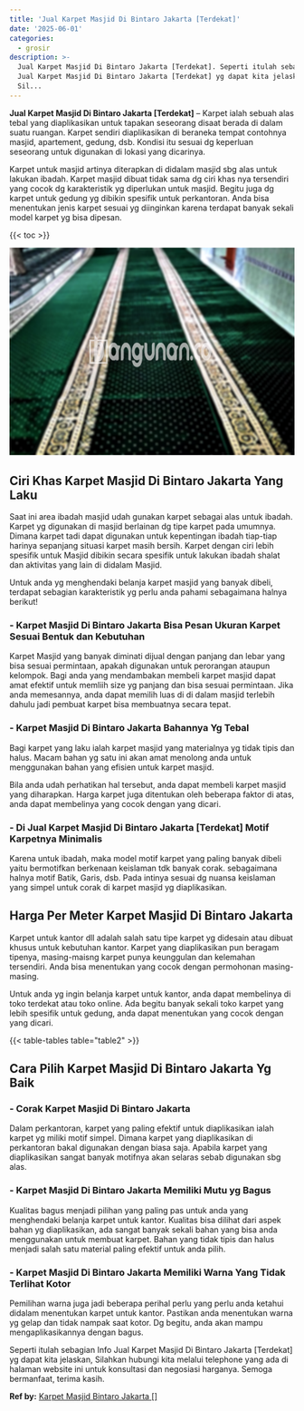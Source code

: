 ```yaml
---
title: 'Jual Karpet Masjid Di Bintaro Jakarta [Terdekat]'
date: '2025-06-01'
categories:
  - grosir
description: >-
  Jual Karpet Masjid Di Bintaro Jakarta [Terdekat]. Seperti itulah sebagian Info
  Jual Karpet Masjid Di Bintaro Jakarta [Terdekat] yg dapat kita jelaskan,
  Sil...
---
```


**Jual Karpet Masjid Di Bintaro Jakarta \[Terdekat\]** – Karpet ialah sebuah alas tebal yang diaplikasikan untuk tapakan seseorang disaat berada di dalam suatu ruangan. Karpet sendiri diaplikasikan di beraneka tempat contohnya masjid, apartement, gedung, dsb. Kondisi itu sesuai dg keperluan seseorang untuk digunakan di lokasi yang dicarinya.

Karpet untuk masjid artinya diterapkan di didalam masjid sbg alas untuk lakukan ibadah. Karpet masjid dibuat tidak sama dg ciri khas nya tersendiri yang cocok dg karakteristik yg diperlukan untuk masjid. Begitu juga dg karpet untuk gedung yg dibikin spesifik untuk perkantoran. Anda bisa menentukan jenis karpet sesuai yg diinginkan karena terdapat banyak sekali model karpet yg bisa dipesan.

{{< toc >}}

![Jual Karpet Masjid Di Bintaro Jakarta [Terdekat]](/images/grosir-karpet-murah-54.png)

## Ciri Khas Karpet Masjid Di Bintaro Jakarta Yang Laku

Saat ini area ibadah masjid udah gunakan karpet sebagai alas untuk ibadah. Karpet yg digunakan di masjid berlainan dg tipe karpet pada umumnya. Dimana karpet tadi dapat digunakan untuk kepentingan ibadah tiap-tiap harinya sepanjang situasi karpet masih bersih. Karpet dengan ciri lebih spesifik untuk Masjid dibikin secara spesifik untuk lakukan ibadah shalat dan aktivitas yang lain di didalam Masjid.

Untuk anda yg menghendaki belanja karpet masjid yang banyak dibeli, terdapat sebagian karakteristik yg perlu anda pahami sebagaimana halnya berikut!

### \- Karpet Masjid Di Bintaro Jakarta Bisa Pesan Ukuran Karpet Sesuai Bentuk dan Kebutuhan

Karpet Masjid yang banyak diminati dijual dengan panjang dan lebar yang bisa sesuai permintaan, apakah digunakan untuk perorangan ataupun kelompok. Bagi anda yang mendambakan membeli karpet masjid dapat amat efektif untuk memliih size yg panjang dan bisa sesuai permintaan. Jika anda memesannya, anda dapat memilih luas di di dalam masjid terlebih dahulu jadi pembuat karpet bisa membuatnya secara tepat.

### \- Karpet Masjid Di Bintaro Jakarta Bahannya Yg Tebal

Bagi karpet yang laku ialah karpet masjid yang materialnya yg tidak tipis dan halus. Macam bahan yg satu ini akan amat menolong anda untuk menggunakan bahan yang efisien untuk karpet masjid.

Bila anda udah perhatikan hal tersebut, anda dapat membeli karpet masjid yang diharapkan. Harga karpet juga ditentukan oleh beberapa faktor di atas, anda dapat membelinya yang cocok dengan yang dicari.

### \- Di Jual Karpet Masjid Di Bintaro Jakarta \[Terdekat\] Motif Karpetnya Minimalis

Karena untuk ibadah, maka model motif karpet yang paling banyak dibeli yaitu bermotifkan berkenaan keislaman tdk banyak corak. sebagaimana halnya motif Batik, Garis, dsb. Pada intinya sesuai dg nuansa keislaman yang simpel untuk corak di karpet masjid yg diaplikasikan.

## Harga Per Meter Karpet Masjid Di Bintaro Jakarta

Karpet untuk kantor dll adalah salah satu tipe karpet yg didesain atau dibuat khusus untuk kebutuhan kantor. Karpet yang diaplikasikan pun beragam tipenya, masing-maisng karpet punya keunggulan dan kelemahan tersendiri. Anda bisa menentukan yang cocok dengan permohonan masing-masing.

Untuk anda yg ingin belanja karpet untuk kantor, anda dapat membelinya di toko terdekat atau toko online. Ada begitu banyak sekali toko karpet yang lebih spesifik untuk gedung, anda dapat menentukan yang cocok dengan yang dicari.

{{< table-tables table="table2" >}}

## Cara Pilih Karpet Masjid Di Bintaro Jakarta Yg Baik

### \- Corak Karpet Masjid Di Bintaro Jakarta

Dalam perkantoran, karpet yang paling efektif untuk diaplikasikan ialah karpet yg miliki motif simpel. Dimana karpet yang diaplikasikan di perkantoran bakal digunakan dengan biasa saja. Apabila karpet yang diaplikasikan sangat banyak motifnya akan selaras sebab digunakan sbg alas.

### \- Karpet Masjid Di Bintaro Jakarta Memiliki Mutu yg Bagus

Kualitas bagus menjadi pilihan yang paling pas untuk anda yang menghendaki belanja karpet untuk kantor. Kualitas bisa dilihat dari aspek bahan yg diaplikasikan, ada sangat banyak sekali bahan yang bisa anda menggunakan untuk membuat karpet. Bahan yang tidak tipis dan halus menjadi salah satu material paling efektif untuk anda pilih.

### \- Karpet Masjid Di Bintaro Jakarta Memiliki Warna Yang Tidak Terlihat Kotor

Pemilihan warna juga jadi beberapa perihal perlu yang perlu anda ketahui didalam menentukan karpet untuk kantor. Pastikan anda menentukan warna yg gelap dan tidak nampak saat kotor. Dg begitu, anda akan mampu mengaplikasikannya dengan bagus.

Seperti itulah sebagian Info Jual Karpet Masjid Di Bintaro Jakarta \[Terdekat\] yg dapat kita jelaskan, Silahkan hubungi kita melalui telephone yang ada di halaman website ini untuk konsultasi dan negosiasi harganya. Semoga bermanfaat, terima kasih.

**Ref by:**  [Karpet Masjid Bintaro Jakarta []](https://id.wikipedia.org/wiki/Karpet)
